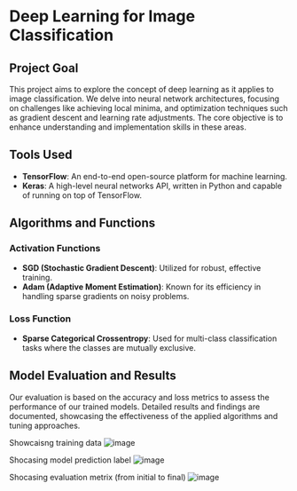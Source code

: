 # Deep Learning for Image Classification

## Project Goal
This project aims to explore the concept of deep learning as it applies to image classification. We delve into neural network architectures, focusing on challenges like achieving local minima, and optimization techniques such as gradient descent and learning rate adjustments. The core objective is to enhance understanding and implementation skills in these areas.

## Tools Used
- **TensorFlow**: An end-to-end open-source platform for machine learning.
- **Keras**: A high-level neural networks API, written in Python and capable of running on top of TensorFlow.

## Algorithms and Functions
### Activation Functions
- **SGD (Stochastic Gradient Descent)**: Utilized for robust, effective training.
- **Adam (Adaptive Moment Estimation)**: Known for its efficiency in handling sparse gradients on noisy problems.

### Loss Function
- **Sparse Categorical Crossentropy**: Used for multi-class classification tasks where the classes are mutually exclusive.

## Model Evaluation and Results
Our evaluation is based on the accuracy and loss metrics to assess the performance of our trained models. Detailed results and findings are documented, showcasing the effectiveness of the applied algorithms and tuning approaches.


Showcaisng training data
![image](https://github.com/user-attachments/assets/61a1280d-d76f-4b8b-aa0c-a632afbe02e1)


Shocasing model prediction label
![image](https://github.com/user-attachments/assets/18f1c726-0c36-4671-bb09-954f54c7e454)


Shocasing evaluation metrix (from initial to final)
![image](https://github.com/user-attachments/assets/046e7d55-6137-430c-8701-83f958076a10)



